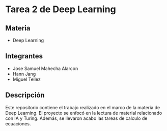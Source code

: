 # Tarea 2 de Deep Learning

## Materia
- Deep Learning

## Integrantes
- Jose Samuel Mahecha Alarcon
- Hann Jang
- Miguel Tellez

## Descripción
Este repositorio contiene el trabajo realizado en el marco de la materia de Deep Learning. El proyecto se enfocó en la lectura de material relacionado con IA y Turing. Además, se llevaron acabo las tareas de calculo de ecuaciones.



